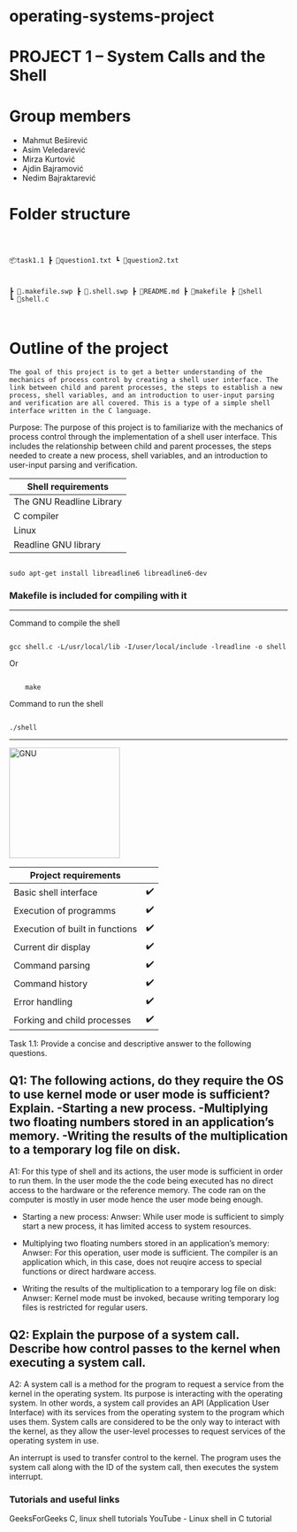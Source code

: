 # operating-systems-project

# PROJECT 1 – System Calls and the Shell

# Group members
- Mahmut Beširević
- Asim Veledarević
- Mirza Kurtović
- Ajdin Bajramović
- Nedim Bajraktarević

# Folder structure

<code>
	
📦task1.1
 ┣ 📜question1.txt
 ┗ 📜question2.txt

 ┣ 📜.makefile.swp
 ┣ 📜.shell.swp
 ┣ 📜README.md
 ┣ 📜makefile
 ┣ 📜shell
 ┗ 📜shell.c

</code>

# Outline of the project

	The goal of this project is to get a better understanding of the mechanics of process control by creating a shell user interface. The link between child and parent processes, the steps to establish a new process, shell variables, and an introduction to user-input parsing and verification are all covered. This is a type of a simple shell interface written in the C language.  

Purpose: The purpose of this project is to familiarize with the mechanics of process control through the implementation of a shell user interface. This includes the relationship between child and parent processes, the steps needed to create a new process, shell variables, and an introduction to user-input parsing and verification.

| Shell requirements       |
| ------------------------ |
| The GNU Readline Library |
| C compiler               |
| Linux                    |
| Readline GNU library     |

<code>
sudo apt-get install libreadline6 libreadline6-dev
</code>

<h3>Makefile is included for compiling with it</h3>

---

Command to compile the shell

<code>
gcc shell.c -L/usr/local/lib -I/user/local/include -lreadline -o shell
</code>

Or

<code>
	make
</code>

Command to run the shell

<code>
./shell
</code>

---

<img src="https://upload.wikimedia.org/wikipedia/commons/8/83/The_GNU_logo.png" alt="GNU" width="200" height="200"/>

| Project requirements            |     |
| ------------------------------- | --- |
| Basic shell interface           | ✔️  |
| Execution of programms          | ✔️  |
| Execution of built in functions | ✔️  |
| Current dir display             | ✔️  |
| Command parsing                 | ✔️  |
| Command history                 | ✔️  |
| Error handling                  | ✔️  |
| Forking and child processes     | ✔️  |

Task 1.1: Provide a concise and descriptive answer to the following questions.

<h2>Q1: The following actions, do they require the OS to use kernel mode or user mode is sufficient? Explain.
-Starting a new process.
-Multiplying two floating numbers stored in an application’s memory.
-Writing the results of the multiplication to a temporary log file on disk.</h2>

A1: For this type of shell and its actions, the user mode is sufficient in order to run them. In the user mode the the code being executed has no direct access to the hardware or the reference memory.
The code ran on the computer is mostly in user mode hence the user mode being enough.

- Starting a new process:
  Anwser: While user mode is sufficient to simply start a new process, it has limited access to system resources.
  
- Multiplying two floating numbers stored in an application’s memory:
  Anwser: For this operation, user mode is sufficient. The compiler is an application which, in this case, does not reuqire access to special functions or direct hardware         access.

- Writing the results of the multiplication to a temporary log file on disk:
  Anwser: Kernel mode must be invoked, because writing temporary log files is restricted for regular users.

<h2>Q2: Explain the purpose of a system call. Describe how control passes to the kernel when executing a system call.</h2>

A2: A system call is a method for the program to request a service from the kernel in the operating system. Its purpose is interacting with the operating system. In other words, a system call provides an API (Application User Interface) with its services from the operating system to the program which uses them.
System calls are considered to be the only way to interact with the kernel, as they allow the user-level processes to request services of the operating system in use.

An interrupt is used to transfer control to the kernel. The program uses the system call along with the ID of the system call, then executes the system interrupt.

<h3>Tutorials and useful links</h3>

GeeksForGeeks C, linux shell tutorials
YouTube - Linux shell in C tutorial
